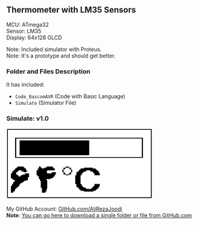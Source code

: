 ## Thermometer with LM35 Sensors
  
MCU:        ATmega32  
Sensor:     LM35  
Display:    64x128 GLCD  

Note: Included simulator with Proteus.  
Note: It's a prototype and should get better.  

### Folder and Files Description
It has included:
- `Code_BascomAVR` (Code with Basic Language)
- `Simulate` (Simulator File)

### Simulate: v1.0
![](Simulate/Album.png)

My GitHub Account: [GitHub.com/AliRezaJoodi](https://github.com/AliRezaJoodi)  
**Note**: [You can go here to download a single folder or file from GitHub.com](https://minhaskamal.github.io/DownGit/#/home)
